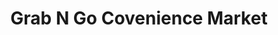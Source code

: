 ---
title: "Grab N Go Covenience Market"
url: /phoenix/grab-n-go-covenience-market/
shop: convenience
---